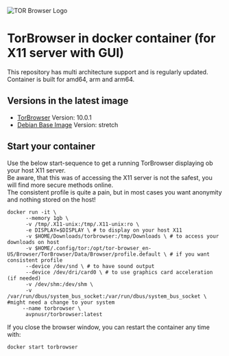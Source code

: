 ![TOR Browser Logo](https://www.macupdate.com/images/icons256/17679.png)

**TorBrowser in docker container (for X11 server with GUI)**
===

This repository has multi architecture support and is regularly updated.    
Container is built for amd64, arm and arm64.

Versions in the latest image
-----
- [TorBrowser](https://www.torproject.org/ "TOR Project Homepage") Version: 10.0.1
- [Debian Base Image](https://hub.docker.com/_/debian "Debian Docker Repo") Version: stretch

Start your container
-----
Use the below start-sequence to get a running TorBrowser displaying ob your host X11 server.   
Be aware, that this was of accessing the X11 server is not the safest, you will find more secure methods online.  
The consistent profile is quite a pain, but in most cases you want anonymity and nothing stored on the host!

```
docker run -it \
      --memory 1gb \
      -v /tmp/.X11-unix:/tmp/.X11-unix:ro \
      -e DISPLAY=$DISPLAY \ # to display on your host X11
      -v $HOME/Downloads/torbrowser:/tmp/Downloads \ # to access your downloads on host
      -v $HOME/.config/tor:/opt/tor-browser_en-US/Browser/TorBrowser/Data/Browser/profile.default \ # if you want consistent profile
      --device /dev/snd \ # to have sound output
      --device /dev/dri/card0 \ # to use graphics card acceleration (if needed)
      -v /dev/shm:/dev/shm \ 
      -v /var/run/dbus/system_bus_socket:/var/run/dbus/system_bus_socket \ #might need a change to your system
     --name torbrowser \
      avpnusr/torbrowser:latest
```
   
If you close the browser window, you can restart the container any time with:     
```
docker start torbrowser
```
